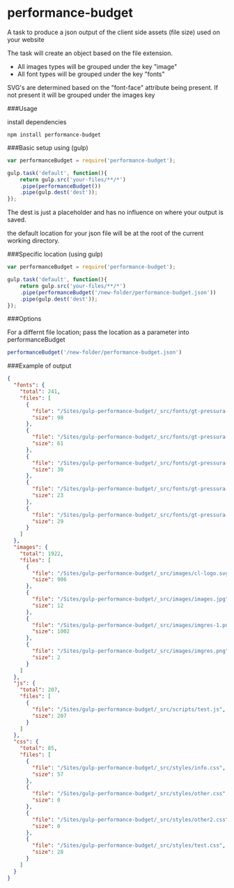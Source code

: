 # performance-budget

A task to produce a json output of the client side assets (file size) used on your website

The task will create an object based on the file extension.

* All images types will be grouped under the key "image"
* All font types will be grouped under the key "fonts"

SVG's are determined based on the "font-face" attribute being present. If not present it will be grouped under the images key


###Usage

install dependencies

```
npm install performance-budget
```

###Basic setup using (gulp)
```javascript
var performanceBudget = require('performance-budget');

gulp.task('default', function(){
	return gulp.src('your-files/**/*')
    .pipe(performanceBudget())
    .pipe(gulp.dest('dest'));
});

```
The dest is just a placeholder and has no influence on where your output is saved.

the default location for your json file will be at the root of the current working directory.

###Specific location (using gulp)

```javascript
var performanceBudget = require('performance-budget');

gulp.task('default', function(){
	return gulp.src('your-files/**/*')
    .pipe(performanceBudget('/new-folder/performance-budget.json'))
    .pipe(gulp.dest('dest'));
});

```

###Options

For a differnt file location; pass the location as a parameter into performanceBudget

```javascript
performanceBudget('/new-folder/performance-budget.json')
```

###Example of output

```json
{
  "fonts": {
    "total": 241,
    "files": [
      {
        "file": "/Sites/gulp-performance-budget/_src/fonts/gt-pressura-mono-regular-webfont.svg",
        "size": 98
      },
      {
        "file": "/Sites/gulp-performance-budget/_src/fonts/gt-pressura-mono-regular-webfont.ttf",
        "size": 61
      },
      {
        "file": "/Sites/gulp-performance-budget/_src/fonts/gt-pressura-mono-regular-webfont.woff",
        "size": 30
      },
      {
        "file": "/Sites/gulp-performance-budget/_src/fonts/gt-pressura-mono-regular-webfont.woff2",
        "size": 23
      },
      {
        "file": "/Sites/gulp-performance-budget/_src/fonts/gt-pressura-regular-webfont.eot",
        "size": 29
      }
    ]
  },
  "images": {
    "total": 1922,
    "files": [
      {
        "file": "/Sites/gulp-performance-budget/_src/images/cl-logo.svg",
        "size": 906
      },
      {
        "file": "/Sites/gulp-performance-budget/_src/images/images.jpg",
        "size": 12
      },
      {
        "file": "/Sites/gulp-performance-budget/_src/images/imgres-1.png",
        "size": 1002
      },
      {
        "file": "/Sites/gulp-performance-budget/_src/images/imgres.png",
        "size": 2
      }
    ]
  },
  "js": {
    "total": 207,
    "files": [
      {
        "file": "/Sites/gulp-performance-budget/_src/scripts/test.js",
        "size": 207
      }
    ]
  },
  "css": {
    "total": 85,
    "files": [
      {
        "file": "/Sites/gulp-performance-budget/_src/styles/info.css",
        "size": 57
      },
      {
        "file": "/Sites/gulp-performance-budget/_src/styles/other.css",
        "size": 0
      },
      {
        "file": "/Sites/gulp-performance-budget/_src/styles/other2.css",
        "size": 0
      },
      {
        "file": "/Sites/gulp-performance-budget/_src/styles/test.css",
        "size": 28
      }
    ]
  }
}

```
